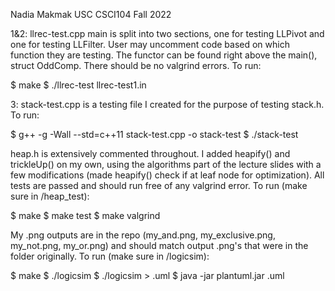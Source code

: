 Nadia Makmak
USC CSCI104 Fall 2022

1&2: llrec-test.cpp main is split into two sections, one for testing LLPivot and one for testing LLFilter. User may uncomment code based on which function they are testing. The functor can be found right above the main(), struct OddComp. There should be no valgrind errors. To run:

$ make
$ ./llrec-test llrec-test1.in

3: stack-test.cpp is a testing file I created for the purpose of testing stack.h. To run:

$ g++ -g -Wall --std=c++11 stack-test.cpp -o stack-test
$ ./stack-test

heap.h is extensively commented throughout. I added heapify() and trickleUp() on my own, using the algorithms part of the lecture slides with a few modifications (made heapify() check if at leaf node for optimization). All tests are passed and should run free of any valgrind error. To run (make sure in /heap_test):

$ make
$ make test
$ make valgrind

My .png outputs are in the repo (my_and.png, my_exclusive.png, my_not.png, my_or.png) and should match output .png's that were in the folder originally. To run (make sure in /logicsim):

$ make
$ ./logicsim <text filename>
$ ./logicsim <text filename> > <outputname>.uml
$ java -jar plantuml.jar <outputname>.uml

